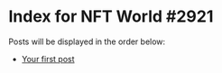 # Index for NFT World #2921
Posts will be displayed in the order below:

- [Your first post](./001-first.md)

